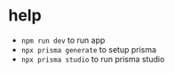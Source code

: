 # help

- `npm run dev` to run app
- `npx prisma generate` to setup prisma
- `npx prisma studio` to run prisma studio
